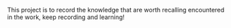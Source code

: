 This project is to record the knowledge that are worth recalling encountered in the work, keep recording and learning!
